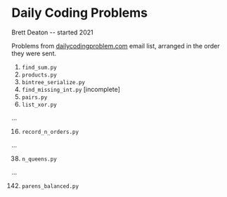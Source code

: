 # Daily Coding Problems
Brett Deaton -- started 2021

Problems from [dailycodingproblem.com](https://www.dailycodingproblem.com)
email list, arranged in the order they were sent.

1. `find_sum.py`
2. `products.py`
3. `bintree_serialize.py`
4. `find_missing_int.py` [incomplete]
5. `pairs.py`
6. `list_xor.py`

...

16. `record_n_orders.py`

...

38. `n_queens.py`

...

142. `parens_balanced.py`
